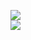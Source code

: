 [![](https://img.shields.io/badge/Made%20With-Github%20Spray-lightgrey.svg?style=for-the-badge&logo=github)](https://github.com/Annihil/github-spray#12532)  
[![](https://i.imgur.com/2DrTn0Z.gif)](https://github.com/Annihil/github-spray)